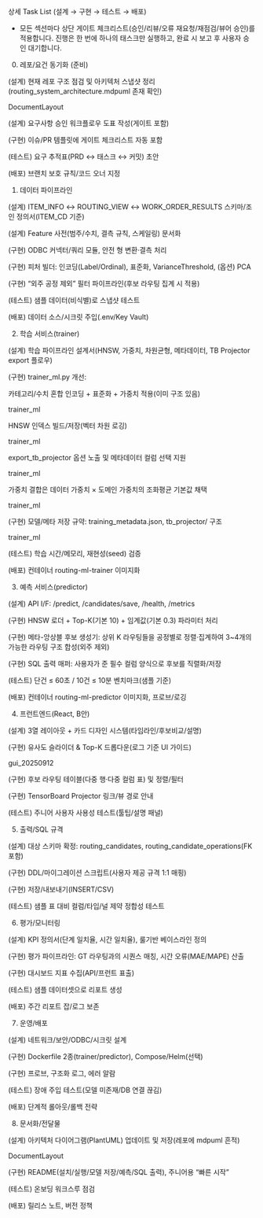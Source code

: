 상세 Task List (설계 → 구현 → 테스트 → 배포)

* 모든 섹션마다 상단 게이트 체크리스트(승인/리뷰/오류 재요청/재점검/뷰어 승인)를 적용합니다.
진행은 한 번에 하나의 태스크만 실행하고, 완료 시 보고 후 사용자 승인 대기합니다.

0. 레포/요건 동기화 (준비)

 (설계) 현재 레포 구조 점검 및 아키텍처 스냅샷 정리(routing_system_architecture.mdpuml 존재 확인) 

DocumentLayout

 (설계) 요구사항 승인 워크플로우 도표 작성(게이트 포함)

 (구현) 이슈/PR 템플릿에 게이트 체크리스트 자동 포함

 (테스트) 요구 추적표(PRD ↔ 태스크 ↔ 커밋) 초안

 (배포) 브랜치 보호 규칙/코드 오너 지정

1. 데이터 파이프라인

 (설계) ITEM_INFO ↔ ROUTING_VIEW ↔ WORK_ORDER_RESULTS 스키마/조인 정의서(ITEM_CD 기준)

 (설계) Feature 사전(범주/수치, 결측 규칙, 스케일링) 문서화

 (구현) ODBC 커넥터/쿼리 모듈, 안전 형 변환·결측 처리

 (구현) 피처 빌더: 인코딩(Label/Ordinal), 표준화, VarianceThreshold, (옵션) PCA

 (구현) “외주 공정 제외” 필터 파이프라인(후보 라우팅 집계 시 적용)

 (테스트) 샘플 데이터(비식별)로 스냅샷 테스트

 (배포) 데이터 소스/시크릿 주입(.env/Key Vault)

2. 학습 서비스(trainer)

 (설계) 학습 파이프라인 설계서(HNSW, 가중치, 차원균형, 메타데이터, TB Projector export 플로우)

 (구현) trainer_ml.py 개선:

 카테고리/수치 혼합 인코딩 + 표준화 + 가중치 적용(이미 구조 있음) 

trainer_ml

 HNSW 인덱스 빌드/저장(벡터 차원 로깅) 

trainer_ml

 export_tb_projector 옵션 노출 및 메타데이터 컬럼 선택 지원 

trainer_ml

 가중치 결합은 데이터 가중치 × 도메인 가중치의 조화평균 기본값 채택 

trainer_ml

 (구현) 모델/메타 저장 규약: training_metadata.json, tb_projector/ 구조 

trainer_ml

 (테스트) 학습 시간/메모리, 재현성(seed) 검증

 (배포) 컨테이너 routing-ml-trainer 이미지화

3. 예측 서비스(predictor)

 (설계) API I/F: /predict, /candidates/save, /health, /metrics

 (구현) HNSW 로더 + Top-K(기본 10) + 임계값(기본 0.3) 파라미터 처리

 (구현) 메타-앙상블 후보 생성기: 상위 K 라우팅들을 공정별로 정렬·집계하여 3~4개의 가능한 라우팅 구조 합성(외주 제외)

 (구현) SQL 출력 매퍼: 사용자가 준 필수 컬럼 양식으로 후보를 직렬화/저장

 (테스트) 단건 ≤ 60초 / 10건 ≤ 10분 벤치마크(샘플 기준)

 (배포) 컨테이너 routing-ml-predictor 이미지화, 프로브/로깅

4. 프런트엔드(React, B안)

 (설계) 3열 레이아웃 + 카드 디자인 시스템(타임라인/후보비교/설명)

 (구현) 유사도 슬라이더 & Top-K 드롭다운(로그 기준 UI 가이드) 

gui_20250912

 (구현) 후보 라우팅 테이블(다중 행·다중 컬럼 표) 및 정렬/필터

 (구현) TensorBoard Projector 링크/뷰 경로 안내

 (테스트) 주니어 사용자 사용성 테스트(툴팁/설명 패널)

5. 출력/SQL 규격

 (설계) 대상 스키마 확정: routing_candidates, routing_candidate_operations(FK 포함)

 (구현) DDL/마이그레이션 스크립트(사용자 제공 규격 1:1 매핑)

 (구현) 저장/내보내기(INSERT/CSV)

 (테스트) 샘플 표 대비 컬럼/타입/널 제약 정합성 테스트

6. 평가/모니터링

 (설계) KPI 정의서(단계 일치율, 시간 일치율), 룰기반 베이스라인 정의

 (구현) 평가 파이프라인: GT 라우팅과의 시퀀스 매칭, 시간 오류(MAE/MAPE) 산출

 (구현) 대시보드 지표 수집(API/프런트 표출)

 (테스트) 샘플 데이터셋으로 리포트 생성

 (배포) 주간 리포트 잡/로그 보존

7. 운영/배포

 (설계) 네트워크/보안/ODBC/시크릿 설계

 (구현) Dockerfile 2종(trainer/predictor), Compose/Helm(선택)

 (구현) 프로브, 구조화 로그, 에러 알람

 (테스트) 장애 주입 테스트(모델 미존재/DB 연결 끊김)

 (배포) 단계적 롤아웃/롤백 전략

8. 문서화/전달물

 (설계) 아키텍처 다이어그램(PlantUML) 업데이트 및 저장(레포에 mdpuml 흔적) 

DocumentLayout

 (구현) README(설치/실행/모델 저장/예측/SQL 출력), 주니어용 “빠른 시작”

 (테스트) 온보딩 워크스루 점검

 (배포) 릴리스 노트, 버전 정책